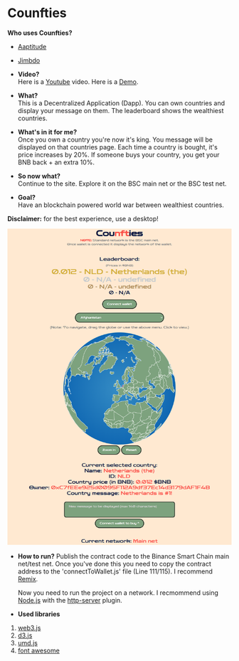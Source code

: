 # Cou**nft**ies

**Who uses Counfties?**
- [Aaptitude](https://aaptitude.com/)
- [Jimbdo](https://friend-dao.jimdosite.com/)

- **Video?**   
Here is a [Youtube](https://www.youtube.com/watch?v=h-ZkihZujCY) video. Here is a [Demo](http://counfties.com). 

- **What?**  
This is a Decentralized Application (Dapp). You can own countries and display your message on them. The leaderboard shows the wealthiest countries.  

- **What's in it for me?**  
Once you own a country you're now it's king. You message will be displayed on that countries page. Each time a country is bought, it's price increases by 20%. If someone buys your country, you get your BNB back + an extra 10%.  

- **So now what?**  
Continue to the site. Explore it on the BSC main net or the BSC test net.  

- **Goal?**  
Have an blockchain powered world war between wealthiest countries.  

**Disclaimer:** for the best experience, use a desktop!

![Screenshot of the project](./blob/screenshot.png?raw=true)

- **How to run?**
Publish the contract code to the Binance Smart Chain main net/test net. Once you've done this you need to copy the contract address to the 'connectToWallet.js' file (Line 111/115). I recommend [Remix](http://remix.ethereum.org/).

	Now you need to run the project on a network. I recmommend using [Node.js](https://nodejs.org/en/) with the [http-server](https://www.npmjs.com/package/http-server) plugin.

- **Used libraries**
1. [web3.js](https://web3js.readthedocs.io/en/v1.3.4/#)
2. [d3.js](https://d3js.org/)
3. [umd.js](https://github.com/umdjs/umd)
4. [font awesome](https://fontawesome.com/)
